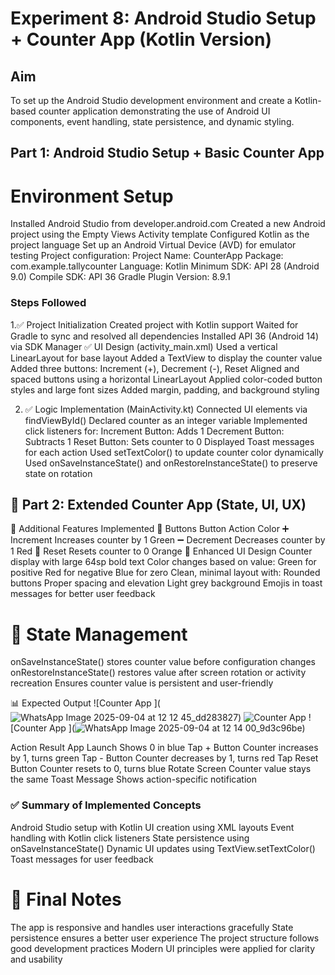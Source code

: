 # Experiment 8: Android Studio Setup + Counter App (Kotlin Version)

## Aim
To set up the Android Studio development environment and create a Kotlin-based counter application demonstrating the use of Android UI components, event handling, state persistence, and dynamic styling.

##  Part 1: Android Studio Setup + Basic Counter App
# Environment Setup
Installed Android Studio from developer.android.com
Created a new Android project using the Empty Views Activity template
Configured Kotlin as the project language
Set up an Android Virtual Device (AVD) for emulator testing
Project configuration:
Project Name: CounterApp
Package: com.example.tallycounter
Language: Kotlin
Minimum SDK: API 28 (Android 9.0)
Compile SDK: API 36
Gradle Plugin Version: 8.9.1

### Steps Followed

1.✅ Project Initialization
  Created project with Kotlin support
  Waited for Gradle to sync and resolved all dependencies
  Installed API 36 (Android 14) via SDK Manager
  ✅ UI Design (activity_main.xml)
  Used a vertical LinearLayout for base layout
  Added a TextView to display the counter value
  Added three buttons: Increment (+), Decrement (-), Reset
  Aligned and spaced buttons using a horizontal LinearLayout
  Applied color-coded button styles and large font sizes
  Added margin, padding, and background styling

2. ✅ Logic Implementation (MainActivity.kt)
Connected UI elements via findViewById()
Declared counter as an integer variable
Implemented click listeners for:
Increment Button: Adds 1
Decrement Button: Subtracts 1
Reset Button: Sets counter to 0
Displayed Toast messages for each action
Used setTextColor() to update counter color dynamically
Used onSaveInstanceState() and onRestoreInstanceState() to preserve state on rotation


## 🌟 Part 2: Extended Counter App (State, UI, UX)
🚀 Additional Features Implemented
🔘 Buttons
Button	Action	Color
➕ Increment	Increases counter by 1	Green
➖ Decrement	Decreases counter by 1	Red
🔄 Reset	Resets counter to 0	Orange
🎨 Enhanced UI Design
Counter display with large 64sp bold text
Color changes based on value:
Green for positive
Red for negative
Blue for zero
Clean, minimal layout with:
Rounded buttons
Proper spacing and elevation
Light grey background
Emojis in toast messages for better user feedback

# 🔁 State Management
onSaveInstanceState() stores counter value before configuration changes
onRestoreInstanceState() restores value after screen rotation or activity recreation
Ensures counter value is persistent and user-friendly

📊 Expected Output
![Counter App ](![WhatsApp Image 2025-09-04 at 12 12 45_dd283827](https://github.com/user-attachments/assets/5c7fa71e-9528-4ccc-802c-0b64f1a34d8b))
![Counter App ](![c1](https://github.com/user-attachments/assets/46ad8028-906b-423b-8464-6de804ff5d12))
![Counter App ](![WhatsApp Image 2025-09-04 at 12 14 00_9d3c96be](https://github.com/user-attachments/assets/93029c0c-c099-4429-a0e9-276bebae4054))

Action	Result
App Launch	Shows 0 in blue
Tap + Button	Counter increases by 1, turns green
Tap - Button	Counter decreases by 1, turns red
Tap Reset Button	Counter resets to 0, turns blue
Rotate Screen	Counter value stays the same
Toast Message	Shows action-specific notification

### ✅ Summary of Implemented Concepts
Android Studio setup with Kotlin
UI creation using XML layouts
Event handling with Kotlin click listeners
State persistence using onSaveInstanceState()
Dynamic UI updates using TextView.setTextColor()
Toast messages for user feedback


# 🧾 Final Notes
The app is responsive and handles user interactions gracefully
State persistence ensures a better user experience
The project structure follows good development practices
Modern UI principles were applied for clarity and usability
